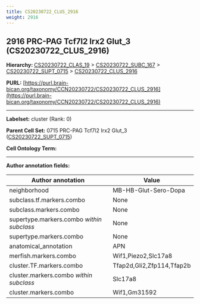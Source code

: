 ```yaml
---
title: CS20230722_CLUS_2916
weight: 2916
---
```

## 2916 PRC-PAG Tcf7l2 Irx2 Glut_3 (CS20230722_CLUS_2916)
<b>Hierarchy: </b>
[CS20230722_CLAS_19](../CS20230722_CLAS_19) >
[CS20230722_SUBC_167](../CS20230722_SUBC_167) >
[CS20230722_SUPT_0715](../CS20230722_SUPT_0715) >
[CS20230722_CLUS_2916](../CS20230722_CLUS_2916)

**PURL:** [https://purl.brain-bican.org/taxonomy/CCN20230722/CS20230722_CLUS_2916](https://purl.brain-bican.org/taxonomy/CCN20230722/CS20230722_CLUS_2916)

---


**Labelset:** cluster (Rank: 0)

**Parent Cell Set:** 0715 PRC-PAG Tcf7l2 Irx2 Glut_3 ([CS20230722_SUPT_0715](../CS20230722_SUPT_0715))



**Cell Ontology Term:** 

[MARKER GENES.]: #


---

[TRANSFERRED ANNOTATIONS.]: #


[AUTHOR ANNOTATION FIELDS.]: #


**Author annotation fields:**

| Author annotation | Value |
|-------------------|-------|
|neighborhood|MB-HB-Glut-Sero-Dopa|
|subclass.tf.markers.combo|None|
|subclass.markers.combo|None|
|supertype.markers.combo _within subclass_|None|
|supertype.markers.combo|None|
|anatomical_annotation|APN|
|merfish.markers.combo|Wif1,Piezo2,Slc17a8|
|cluster.TF.markers.combo|Tfap2d,Gli2,Zfp114,Tfap2b|
|cluster.markers.combo _within subclass_|Slc17a8|
|cluster.markers.combo|Wif1,Gm31592|
